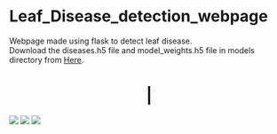 # Leaf_Disease_detection_webpage
Webpage made using flask to detect leaf disease.<br>
Download the diseases.h5 file and model_weights.h5 file in models directory from <a href="https://drive.google.com/file/d/1EHpknmZP5JTC6e4fV8bOGxPztNpBfnLF/view?usp=sharing">Here</a>.
<br> <h1 style="text-align: center;">|</h1>
<img src="https://github.com/Ranjan1231231/Leaf_Disease_detection_webpage/assets/89583677/a2afe0b2-dec0-4021-9bed-6559755cfadb">
<img src="https://github.com/Ranjan1231231/Leaf_Disease_detection_webpage/assets/89583677/5cdaf2c4-16d4-42ca-b2ec-a4dd2c0ea6b8">
<img src="https://github.com/Ranjan1231231/Leaf_Disease_detection_webpage/assets/89583677/9136829a-77e9-4504-8484-fc4461775649">
